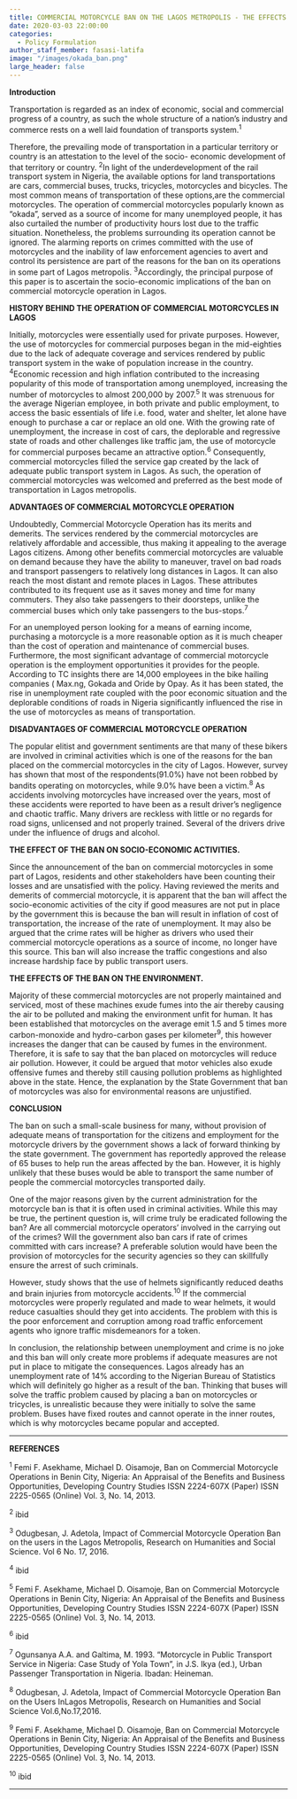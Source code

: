 ```yaml
---
title: COMMERCIAL MOTORCYCLE BAN ON THE LAGOS METROPOLIS - THE EFFECTS
date: 2020-03-03 22:00:00
categories:
  - Policy Formulation
author_staff_member: fasasi-latifa
image: "/images/okada_ban.png"
large_header: false
---
```


**Introduction**

Transportation is regarded as an index of economic, social and commercial progress of a country, as such the whole structure of a nation’s industry and commerce rests on a well laid foundation of transports system.<sup>1</sup> 

Therefore, the prevailing mode of transportation in a particular territory or country is an attestation to the level of the socio- economic development of that territory or country. <sup>2</sup>In light of the underdevelopment of the rail transport system in Nigeria, the available options for land transportations are cars, commercial buses, trucks, tricycles, motorcycles and bicycles. The most common means of transportation of these options,are the commercial motorcycles. The operation of commercial motorcycles popularly known as “okada”, served as a source of income for many unemployed people, it has also curtailed the number of productivity hours lost due to the traffic situation. Nonetheless, the problems surrounding its operation cannot be ignored. The alarming reports on crimes committed with the use of motorcycles and the inability of law enforcement agencies to avert and control its persistence are part of the reasons for the ban on its operations in some part of Lagos metropolis. <sup>3</sup>Accordingly, the principal purpose of this paper is to ascertain the socio-economic implications of the ban on commercial motorcycle operation in Lagos.


**HISTORY BEHIND THE OPERATION OF COMMERCIAL MOTORCYCLES IN LAGOS**

Initially, motorcycles were essentially used for private purposes. However, the use of motorcycles for commercial purposes began in the mid-eighties due to the lack of adequate coverage and services rendered by public transport system in the wake of population increase in the country. <sup>4</sup>Economic recession and high inflation contributed to the increasing popularity of this mode of transportation among unemployed, increasing the number of motorcycles to almost 200,000 by 2007.<sup>5</sup>  It was strenuous for the average Nigerian employee, in both private and public employment, to access the basic essentials of life i.e. food, water and shelter, let alone have enough to purchase a car or replace an old one. With the growing rate of unemployment, the increase in cost of cars, the deplorable and regressive state of roads and other challenges like traffic jam, the use of motorcycle for commercial purposes became an attractive option.<sup>6</sup>  Consequently, commercial motorcycles filled the service gap created by the lack of adequate public transport system in Lagos. As such, the operation of commercial motorcycles was welcomed and preferred as the best mode of transportation in Lagos metropolis.


**ADVANTAGES OF COMMERCIAL MOTORCYCLE OPERATION**

Undoubtedly, Commercial Motorcycle Operation has its merits and demerits. The services rendered by the commercial motorcycles are relatively affordable and accessible, thus making it appealing to the average Lagos citizens. Among other benefits commercial motorcycles are valuable on demand because they have the ability to maneuver, travel on bad roads and transport passengers to relatively long distances in Lagos. It can also reach the most distant and remote places in Lagos. These attributes contributed to its frequent use as it saves money and time for many commuters. They also take passengers to their doorsteps, unlike the commercial buses which only take passengers to the bus-stops.<sup>7</sup>

For an unemployed person looking for a means of earning income, purchasing a motorcycle is a more reasonable option as it is much cheaper than the cost of operation and maintenance of commercial buses. Furthermore, the most significant advantage of commercial motorcycle operation is the employment opportunities it provides for the people. According to TC insights there are 14,000 employees in the bike hailing companies ( Max.ng, Gokada and Oride by Opay. As it has been stated, the rise in unemployment rate coupled with the poor economic situation and the deplorable conditions of roads in Nigeria significantly influenced the rise in the use of motorcycles as means of transportation. 


**DISADVANTAGES OF COMMERCIAL MOTORCYCLE OPERATION** 

The popular elitist and government sentiments are that many of these bikers are involved in criminal activities which is one of the reasons for the ban placed on the commercial motorcycles in the city of Lagos. However, survey has shown that most of the respondents(91.0%) have not been robbed by bandits operating on motorcycles, while 9.0% have been a victim.<sup>8</sup> As accidents involving motorcycles have increased over the years, most of these accidents were reported to have been as a result driver’s negligence and chaotic traffic. Many drivers are reckless with little or no regards for road signs, unlicensed and not properly trained. Several of the drivers drive under the influence of drugs and alcohol. 


**THE EFFECT OF THE BAN ON SOCIO-ECONOMIC ACTIVITIES.**

Since the announcement of the ban on commercial motorcycles in some part of Lagos, residents and other stakeholders have been counting their losses and are unsatisfied with the policy. Having reviewed the merits and demerits of commercial motorcycle, it is apparent that the ban will affect the socio-economic activities of the city if good measures are not put in place by the government this is because the ban will result in inflation of cost of transportation, the increase of the rate of unemployment. It may also be argued that the crime rates will be higher as drivers who used their commercial motorcycle operations as a source of income, no longer have this source. This ban will also increase the traffic congestions and also increase hardship face by public transport users.


**THE EFFECTS OF THE BAN ON THE ENVIRONMENT.**

Majority of these commercial motorcycles are not properly maintained and serviced, most of these machines exude fumes into the air thereby causing the air to be polluted and making the environment unfit for human. It has been established that motorcycles on the average emit 1.5 and 5 times more carbon-monoxide and hydro-carbon gases per kilometer<sup>9</sup>, this however  increases the danger that can be caused by fumes  in the environment. Therefore, it is safe to say that the ban placed on motorcycles will reduce air pollution.
 However, it could be argued that motor vehicles also exude offensive fumes and thereby still causing pollution problems as highlighted above in the state. Hence, the explanation by the State Government that ban of motorcycles was also for environmental reasons are unjustified.


**CONCLUSION**

The ban on such a small-scale business for many, without provision of adequate means of transportation for the citizens and employment for the motorcycle drivers by the government shows a lack of forward thinking by the state government. The government has reportedly approved the release of 65 buses to help run the areas affected by the ban. However, it is highly unlikely that these buses would be able to transport the same number of people the commercial motorcycles transported daily.

One of the major reasons given by the current administration for the motorcycle ban is that it is often used in criminal activities. While this may be true, the pertinent question is, will crime truly be eradicated following the ban? Are all commercial motorcycle operators’ involved in the carrying out of the crimes? Will the government also ban cars if rate of crimes committed with cars increase? A preferable solution would have been the provision of motorcycles for the security agencies so they can skillfully ensure the arrest of such criminals. 

However, study shows that the use of helmets significantly reduced deaths and brain injuries from motorcycle accidents.<sup>10</sup> If the commercial motorcycles were properly regulated and made to wear helmets, it would reduce casualties should they get into accidents. The problem with this is the poor enforcement and corruption among road traffic enforcement agents who ignore traffic misdemeanors for a token. 

In conclusion, the relationship between unemployment and crime is no joke and this ban will only create more problems if adequate measures are not put in place to mitigate the consequences. Lagos already has an unemployment rate of 14% according to the Nigerian Bureau of Statistics which will definitely go higher as a result of the ban. Thinking that buses will solve the traffic problem caused by placing a ban on motorcycles or tricycles, is unrealistic because they were initially to solve the same problem. Buses have fixed routes and cannot operate in the inner routes, which is why motorcycles became popular and accepted. 


---
**REFERENCES**

  <sup>1</sup> Femi F. Asekhame, Michael D. Oisamoje, Ban on Commercial Motorcycle Operations in Benin City, Nigeria: An Appraisal of the Benefits and Business Opportunities, Developing Country Studies ISSN 2224-607X (Paper) ISSN 2225-0565 (Online) Vol. 3, No. 14, 2013.

  <sup>2</sup> ibid

  <sup>3</sup> Odugbesan, J. Adetola, Impact of Commercial Motorcycle Operation Ban on the users in the Lagos Metropolis, Research on Humanities and Social Science. Vol 6 No. 17, 2016.

  <sup>4</sup> ibid

  <sup>5</sup> Femi F. Asekhame, Michael D. Oisamoje, Ban on Commercial Motorcycle Operations in Benin City, Nigeria: An Appraisal of the Benefits and Business Opportunities, Developing Country Studies ISSN 2224-607X (Paper) ISSN 2225-0565 (Online) Vol. 3, No. 14, 2013.

  <sup>6</sup> ibid

  <sup>7</sup> Ogunsanya A.A. and Galtima, M. 1993. “Motorcycle in Public Transport Service in Nigeria: Case Study of Yola Town”, in J.S. Ikya (ed.), Urban Passenger Transportation in Nigeria. Ibadan: Heineman.

  <sup>8</sup> Odugbesan, J. Adetola, Impact of Commercial Motorcycle Operation Ban on the Users InLagos Metropolis, Research on Humanities and Social Science Vol.6,No.17,2016.

  <sup>9</sup> Femi F. Asekhame, Michael D. Oisamoje, Ban on Commercial Motorcycle Operations in Benin City, Nigeria: An Appraisal of the Benefits and Business Opportunities, Developing Country Studies ISSN 2224-607X (Paper) ISSN 2225-0565 (Online) Vol. 3, No. 14, 2013.

  <sup>10</sup> ibid

---


